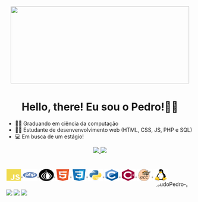 <div class="gif-image">
  <h1 align="center">
    <a>
      <img src="https://i.pinimg.com/originals/b4/e3/71/b4e371619042d1e80918d09904e90f7d.gif" width="480" height="207" frameBorder="0" class="giphy-embed">
    </a>
  </h1>
</div>



 <h1 align="center">Hello, there! Eu sou o Pedro!🐱‍🏍</h1>
 
<div class="sobre">
  <ul>
    <li> 👨‍💻 Graduando em ciência da computação </li>
    <li> 🐱‍👤 Estudante de desenvenvolvimento web (HTML, CSS, JS, PHP e SQL) </li>
    <li> 💻 Em busca de um estágio! </li>
  </ul>
</div>


  <div align="center">
    <a href="https://github.com/sudoAptIPedro">
    <img height="180em" src="https://github-readme-stats.vercel.app/api?username=sudoAptIPedro&show_icons=true&theme=synthwave&include_all_commits=true&count_private=true"/>
    <img height="180em" src="https://github-readme-stats.vercel.app/api/top-langs/?username=sudoAptIPedro&layout=compact&langs_count=7&theme=synthwave"/>
  </div>
  
  ###
  
<div style="display: inline_block"><br>
   <img align="center" alt="sudoPedro-Js" height="32" width="40" src="https://raw.githubusercontent.com/devicons/devicon/master/icons/javascript/javascript-plain.svg">
   <img align="center" alt="sudoPedro-PHP" height="32" width="40" src="https://raw.githubusercontent.com/devicons/devicon/master/icons/php/php-plain.svg">
   <img align="center" alt="sudoPedro-PEARL" height="32" width="40" src="https://raw.githubusercontent.com/devicons/devicon/master/icons/perl/perl-plain.svg">
   <img align="center" alt="sudoPedro-HTML" height="32" width="40" src="https://raw.githubusercontent.com/devicons/devicon/master/icons/html5/html5-original.svg">
   <img align="center" alt="sudoPedro-CSS" height="32" width="40" src="https://raw.githubusercontent.com/devicons/devicon/master/icons/css3/css3-original.svg">
   <img align="center" alt="sudoPedro-Python" height="32" width="40" src="https://raw.githubusercontent.com/devicons/devicon/master/icons/python/python-original.svg">
   <img align="center" alt="sudoPedro-C" height="32" width="40" src="https://raw.githubusercontent.com/devicons/devicon/master/icons/c/c-original.svg">
   <img align="center" alt="sudoPedro-Cpp" height="32" width="40" src="https://raw.githubusercontent.com/devicons/devicon/master/icons/cplusplus/cplusplus-plain.svg">
   <img align="center" alt="sudoPedro-gnu" height="32" width="40" src="https://raw.githubusercontent.com/devicons/devicon/master/icons/gcc/gcc-original.svg">
   <img align="center" alt="sudoPedro-linux" height="32" width="40" src="https://raw.githubusercontent.com/devicons/devicon/master/icons/linux/linux-original.svg">
   <img align="right" alt="sudoPedro-pic" height="152" style="border-radius:50px;" src="https://cdn.discordapp.com/attachments/872577984173858867/908172704522338344/download20211103224102.png">
  
</div>
  
  ###
  
  <div> 
   <a href="tel:21971292477" target="_blank"><img src="https://img.shields.io/badge/WhatsApp-25D366?style=for-the-badge&logo=whatsapp&logoColor=white" target="_blank"></a>
   <a href="mailto:2003arthurdacosta8@gmail.com" target="_blank"><img src="https://img.shields.io/badge/Gmail-D14836?style=for-the-badge&logo=gmail&logoColor=white" target="_blank"></a>
   <a href="https://www.linkedin.com/in/pedro-arthur-5518721a5" target="_blank"><img src="https://img.shields.io/badge/LinkedIn-0077B5?style=for-the-badge&logo=linkedin&logoColor=white" target="_blank"></a> 
  </div>
  
  ###
 
